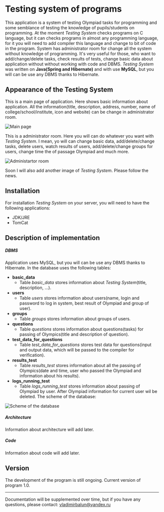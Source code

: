 # Testing system of programs
This application is a system of testing Olympiad tasks for programming
and some semblance of testing the knowledge of pupils/students on 
programming. At the moment *Testing System* checks programs on C language,
but it can checks programs in almost any programming language, for it
you will need to add compiler this language and change to bit of code
in the program. System has administrator room for change all the system 
without knowledge of programming. It's very useful for those, who want to
add/change/delete tasks, check results of tests, change basic data about
application without without working with code and DBMS. *Testing System* 
was written on **Java(Spring and Hibernate)** and with use **MySQL**, but you
will can be use any DBMS thanks to Hibernate.

## Appearance of the Testing System
This is a main page of application. Here shows basic information
about application. All the information(title, description, address, 
number, name of college/school/institute, icon and website) can be 
change in administrator room.

![Main page](http://my-files.ru/Get/ca04a5/%D0%91%D0%B5%D0%B7%D1%8B%D0%BC%D1%8F%D0%BD%D0%BD%D1%8B%D0%B9%20(1).png?justuploaded=true)

This is a administrator room. Here you will can do whatever you want with
*Testing System*. I mean, yo will can change basic data, add/delete/change
tasks, delete users, watch results of users, add/delete/change groups for
users, change time the of passage Olympiad and much more.

![Administartor room](http://my-files.ru/Get/gsrakg/%D0%91%D0%B5%D0%B7%D1%8B%D0%BC%D1%8F%D0%BD%D0%BD%D1%8B%D0%B9.png?justuploaded=true)

Soon I will also add another image of *Testing System*. Please follow the news.

## Installation
For installation *Testing System* on your server, you will need to have the following
applications:
- JDK/JRE
- TomCat

## Description of implementation
##### DBMS
Application uses MySQL, but you will can be use any DBMS thanks to Hibernate. In
the database uses the following tables:
+ **basic_data**
    + Table *basic_data* stores information about *Testing System*(title, description, ...).
+ **users**
    + Table *users* stores information about users(name, login and password to log in 
    system, best result of Olympiad and group of user).
+ **groups**
    + Table *groups* stores information about groups of users.
+ **questions**
    + Table *questions* stores information about questions(tasks) for passing of
    Olympics(title and description of question).
+ **test_data_for_questions**
    + Table *test_data_for_questions* stores test data for questions(input and output
    data, which will be passed to the compiler for verification).
+ **results_test**
    + Table *results_test* stores information about all the passing of Olympics(date 
    and time, user who passed the Olympiad and information about his results).
+ **logs_running_test**
    + Table *logs_running_test* stores information about passing of Olympiad by user.
    After Olympiad information for current user wil be deleted.
The scheme of the database:

![Scheme of the database](http://my-files.ru/Get/ivbe0l/%D1%81%D1%85%D0%B5%D0%BC%D0%B0%D0%91%D0%94.png?justuploaded=true)    

##### Architecture
Information about architecture will add later.
##### Code
Information about code will add later.

## Version
The development of the program is still ongoing. Current version of program 1.0.
____
Documentation will be supplemented over time, but if you have any questions, please contact: vladimirbalun@yandex.ru

